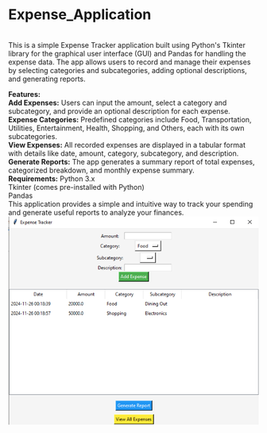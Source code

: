 # Expense_Application<br>
<br>This is a simple Expense Tracker application built using Python's Tkinter library for the graphical user interface (GUI) and Pandas for handling the expense data. The app allows users to record and manage their expenses by selecting categories and subcategories, adding optional descriptions, and generating reports.<br>

<b>Features:</b> <br>
<b>Add Expenses:</b> Users can input the amount, select a category and subcategory, and provide an optional description for each expense.<br>
<b>Expense Categories:</b> Predefined categories include Food, Transportation, Utilities, Entertainment, Health, Shopping, and Others, each with its own subcategories.<br>
<b>View Expenses:</b> All recorded expenses are displayed in a tabular format with details like date, amount, category, subcategory, and description.<br>
<b>Generate Reports:</b> The app generates a summary report of total expenses, categorized breakdown, and monthly expense summary.<br>
<b>Requirements:</b>
Python 3.x<br>
Tkinter (comes pre-installed with Python)<br>
Pandas<br>
This application provides a simple and intuitive way to track your spending and generate useful reports to analyze your finances.<br>
![Expense_Application](Expense.png)
